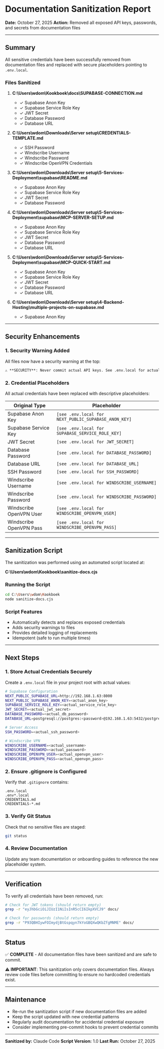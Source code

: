 # Documentation Sanitization Report

**Date:** October 27, 2025
**Action:** Removed all exposed API keys, passwords, and secrets from documentation files

---

## Summary

All sensitive credentials have been successfully removed from documentation files and replaced with secure placeholders pointing to `.env.local`.

### Files Sanitized

1. **C:\Users\wdom\Kookboek\docs\SUPABASE-CONNECTION.md**
   - ✓ Supabase Anon Key
   - ✓ Supabase Service Role Key
   - ✓ JWT Secret
   - ✓ Database Password
   - ✓ Database URL

2. **C:\Users\wdom\Downloads\Server setup\CREDENTIALS-TEMPLATE.md**
   - ✓ SSH Password
   - ✓ Windscribe Username
   - ✓ Windscribe Password
   - ✓ Windscribe OpenVPN Credentials

3. **C:\Users\wdom\Downloads\Server setup\5-Services-Deployment\supabase\README.md**
   - ✓ Supabase Anon Key
   - ✓ Supabase Service Role Key
   - ✓ JWT Secret
   - ✓ Database Password

4. **C:\Users\wdom\Downloads\Server setup\5-Services-Deployment\supabase\MCP-SERVER-SETUP.md**
   - ✓ Supabase Anon Key
   - ✓ Supabase Service Role Key
   - ✓ JWT Secret
   - ✓ Database Password
   - ✓ Database URL

5. **C:\Users\wdom\Downloads\Server setup\5-Services-Deployment\supabase\MCP-QUICK-START.md**
   - ✓ Supabase Anon Key
   - ✓ Supabase Service Role Key
   - ✓ JWT Secret
   - ✓ Database Password
   - ✓ Database URL

6. **C:\Users\wdom\Downloads\Server setup\4-Backend-Hosting\multiple-projects-on-supabase.md**
   - ✓ Supabase Anon Key

---

## Security Enhancements

### 1. Security Warning Added

All files now have a security warning at the top:

```markdown
⚠️ **SECURITY**: Never commit actual API keys. See .env.local for actual values.
```

### 2. Credential Placeholders

All actual credentials have been replaced with descriptive placeholders:

| Original Type | Placeholder |
|--------------|-------------|
| Supabase Anon Key | `[see .env.local for NEXT_PUBLIC_SUPABASE_ANON_KEY]` |
| Supabase Service Key | `[see .env.local for SUPABASE_SERVICE_ROLE_KEY]` |
| JWT Secret | `[see .env.local for JWT_SECRET]` |
| Database Password | `[see .env.local for DATABASE_PASSWORD]` |
| Database URL | `[see .env.local for DATABASE_URL]` |
| SSH Password | `[see .env.local for SSH_PASSWORD]` |
| Windscribe Username | `[see .env.local for WINDSCRIBE_USERNAME]` |
| Windscribe Password | `[see .env.local for WINDSCRIBE_PASSWORD]` |
| Windscribe OpenVPN User | `[see .env.local for WINDSCRIBE_OPENVPN_USER]` |
| Windscribe OpenVPN Pass | `[see .env.local for WINDSCRIBE_OPENVPN_PASS]` |

---

## Sanitization Script

The sanitization was performed using an automated script located at:

**C:\Users\wdom\Kookboek\sanitize-docs.cjs**

### Running the Script

```bash
cd C:\Users\wdom\Kookboek
node sanitize-docs.cjs
```

### Script Features

- Automatically detects and replaces exposed credentials
- Adds security warnings to files
- Provides detailed logging of replacements
- Idempotent (safe to run multiple times)

---

## Next Steps

### 1. Store Actual Credentials Securely

Create a `.env.local` file in your project root with actual values:

```bash
# Supabase Configuration
NEXT_PUBLIC_SUPABASE_URL=http://192.168.1.63:8000
NEXT_PUBLIC_SUPABASE_ANON_KEY=<actual_anon_key>
SUPABASE_SERVICE_ROLE_KEY=<actual_service_role_key>
JWT_SECRET=<actual_jwt_secret>
DATABASE_PASSWORD=<actual_db_password>
DATABASE_URL=postgresql://postgres:<password>@192.168.1.63:5432/postgres

# Server Access
SSH_PASSWORD=<actual_ssh_password>

# Windscribe VPN
WINDSCRIBE_USERNAME=<actual_username>
WINDSCRIBE_PASSWORD=<actual_password>
WINDSCRIBE_OPENVPN_USER=<actual_openvpn_user>
WINDSCRIBE_OPENVPN_PASS=<actual_openvpn_pass>
```

### 2. Ensure .gitignore is Configured

Verify that `.gitignore` contains:

```
.env.local
.env*.local
CREDENTIALS.md
CREDENTIALS-*.md
```

### 3. Verify Git Status

Check that no sensitive files are staged:

```bash
git status
```

### 4. Review Documentation

Update any team documentation or onboarding guides to reference the new placeholder system.

---

## Verification

To verify all credentials have been removed, run:

```bash
# Check for JWT tokens (should return empty)
grep -r "eyJhbGciOiJIUzI1NiIsInR5cCI6IkpXVCJ9" docs/

# Check for passwords (should return empty)
grep -r "P93QBHIywFOImydjBtGspqyn7kYoGBQXwQKbZfgMNME" docs/
```

---

## Status

✅ **COMPLETE** - All documentation files have been sanitized and are safe to commit.

⚠️ **IMPORTANT**: This sanitization only covers documentation files. Always review code files before committing to ensure no hardcoded credentials exist.

---

## Maintenance

- Re-run the sanitization script if new documentation files are added
- Keep the script updated with new credential patterns
- Regularly audit documentation for accidental credential exposure
- Consider implementing pre-commit hooks to prevent credential commits

---

**Sanitized by:** Claude Code
**Script Version:** 1.0
**Last Run:** October 27, 2025
